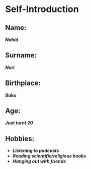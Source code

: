 
# Self-Introduction

## Name:
***Nahid***
## Surname:
***Nuri***
## Birthplace:
***Baku***
## Age:
***Just turnt 20***
## Hobbies:
- ***Listening to podcasts***
- ***Reading scientific/religious books***
- ***Hanging out with friends***
